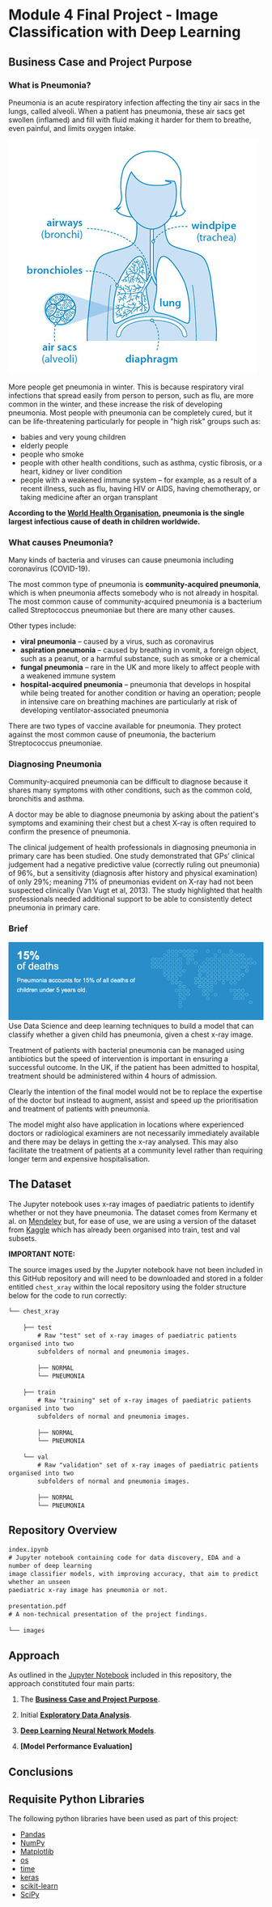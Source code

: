 # Module 4 Final Project - Image Classification with Deep Learning

## Business Case and Project Purpose

### What is Pneumonia?
Pneumonia is an acute respiratory infection affecting the tiny air sacs in the lungs, called alveoli. When a patient has pneumonia, these air sacs get swollen (inflamed) and fill with fluid making it harder for them to breathe, even painful, and limits oxygen intake.

![Diagram of the Lungs](images/diagram_lungs_pulmonary_fibrosis.png)

More people get pneumonia in winter. This is because respiratory viral infections that spread easily from person to person, such as flu, are more common in the winter, and these increase the risk of developing pneumonia. Most people with pneumonia can be completely cured, but it can be life-threatening particularly for people in "high risk" groups such as:

* babies and very young children
* elderly people
* people who smoke
* people with other health conditions, such as asthma, cystic fibrosis, or a heart, kidney or liver condition
* people with a weakened immune system – for example, as a result of a recent illness, such as flu, having HIV or AIDS, having chemotherapy, or taking medicine after an organ transplant

**According to the <a href="https://www.who.int/health-topics/pneumonia#tab=tab_1" target="_new">World Health Organisation</a>, pneumonia is the single largest infectious cause of death in children worldwide.**


### What causes Pneumonia?

Many kinds of bacteria and viruses can cause pneumonia including coronavirus (COVID-19).

The most common type of pneumonia is **community-acquired pneumonia**, which is when pneumonia affects somebody who is not already in hospital. The most common cause of community-acquired pneumonia is a bacterium called Streptococcus pneumoniae but there are many other causes.

Other types include:

* **viral pneumonia** – caused by a virus, such as coronavirus
* **aspiration pneumonia** – caused by breathing in vomit, a foreign object, such as a peanut, or a harmful substance, such as smoke or a chemical
* **fungal pneumonia** – rare in the UK and more likely to affect people with a weakened immune system
* **hospital-acquired pneumonia** – pneumonia that develops in hospital while being treated for another condition or having an operation; people in intensive care on breathing machines are particularly at risk of developing ventilator-associated pneumonia 

There are two types of vaccine available for pneumonia. They protect against the most common cause of pneumonia, the bacterium Streptococcus pneumoniae.


### Diagnosing Pneumonia

Community-acquired pneumonia can be difficult to diagnose because it shares many symptoms with other conditions, such as the common cold, bronchitis and asthma.

A doctor may be able to diagnose pneumonia by asking about the patient's symptoms and examining their chest but a chest X-ray is often required to confirm the presence of pneumonia.

The clinical judgement of health professionals in diagnosing pneumonia in primary care has been studied. One study demonstrated that GPs’ clinical judgement had a negative predictive value (correctly ruling out pneumonia) of 96%, but a sensitivity (diagnosis after history and physical examination) of only 29%; meaning 71% of pneumonias evident on X-ray had not been suspected clinically (Van Vugt et al, 2013). The study highlighted that health professionals needed additional support to be able to consistently detect pneumonia in primary care.


### Brief

![WHO Pneumonia in Children Statistics](images/who_pneumonia_stats.png)
Use Data Science and deep learning techniques to build a model that can classify whether a given child has pneumonia, given a chest x-ray image.

Treatment of patients with bacterial pneumonia can be managed using antibiotics but the speed of intervention is important in ensuring a successful outcome. In the UK, if the patient has been admitted to hospital, treatment should be administered within 4 hours of admission.

Clearly the intention of the final model would not be to replace the expertise of the doctor but instead to augment, assist and speed up the prioritisation and treatment of patients with pneumonia. 

The model might also have application in locations where experienced doctors or radiological examiners are not necessarily immediately available and there may be delays in getting the x-ray analysed.  This may also facilitate the treatment of patients at a community level rather than requiring longer term and expensive hospitalisation.


## The Dataset

The Jupyter notebook uses x-ray images of paediatric patients to identify whether or not they have pneumonia. The dataset comes from Kermany et al. on <a href="https://data.mendeley.com/datasets/rscbjbr9sj/3" target="_new">Mendeley</a> but, for ease of use, we are using a version of the dataset from <a href="https://www.kaggle.com/paultimothymooney/chest-xray-pneumonia" target="_new">Kaggle</a> which has already been organised into train, test and val subsets.

**IMPORTANT NOTE:**

The source images used by the Jupyter notebook have not been included in this GitHub repository and will need to be downloaded and stored in a folder entitled `chest_xray` within the local repository using the folder structure below for the code to run correctly:

```
└── chest_xray

    ├── test                 
        # Raw "test" set of x-ray images of paediatric patients organised into two
        subfolders of normal and pneumonia images.
        
        ├── NORMAL
        └── PNEUMONIA

    ├── train
        # Raw "training" set of x-ray images of paediatric patients organised into two
        subfolders of normal and pneumonia images.

        ├── NORMAL
        └── PNEUMONIA          

    └── val                 
        # Raw "validation" set of x-ray images of paediatric patients organised into two
        subfolders of normal and pneumonia images.

        ├── NORMAL
        └── PNEUMONIA     
```

## Repository Overview

```
index.ipynb             
# Jupyter notebook containing code for data discovery, EDA and a number of deep learning
image classifier models, with improving accuracy, that aim to predict whether an unseen 
paediatric x-ray image has pneumonia or not.

presentation.pdf        
# A non-technical presentation of the project findings.

└── images
```

## Approach

As outlined in the [Jupyter Notebook](index.ipynb) included in this repository, the approach constituted four main parts:

1. The **[Business Case and Project Purpose](index.pynb#business-case)**.

2. Initial **[Exploratory Data Analysis](index.pynb#eda)**.

3. **[Deep Learning Neural Network Models](index.ipynb#deep-learning-neural-networks)**.

4. **[Model Performance Evaluation]**

## Conclusions


## Requisite Python Libraries

The following python libraries have been used as part of this project:

* [Pandas](https://pandas.pydata.org/)
* [NumPy](https://numpy.org/)
* [Matplotlib](https://matplotlib.org/)
* [os](https://docs.python.org/3/library/os.html)
* [time](https://docs.python.org/3/library/time.html)
* [keras](https://keras.io/)
* [scikit-learn](https://scikit-learn.org/)
* [SciPy](https://www.scipy.org/)
